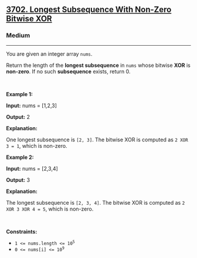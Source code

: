 <h2><a href="https://leetcode.com/problems/longest-subsequence-with-non-zero-bitwise-xor">3702. Longest Subsequence With Non-Zero Bitwise XOR</a></h2><h3>Medium</h3><hr><p>You are given an integer array <code>nums</code>.</p>

<p>Return the length of the <strong>longest <span data-keyword="subsequence-array-nonempty">subsequence</span></strong> in <code>nums</code> whose bitwise <strong>XOR</strong> is <strong>non-zero</strong>. If no such <strong>subsequence</strong> exists, return 0.</p>

<p>&nbsp;</p>
<p><strong class="example">Example 1:</strong></p>

<div class="example-block">
<p><strong>Input:</strong> <span class="example-io">nums = [1,2,3]</span></p>

<p><strong>Output:</strong> <span class="example-io">2</span></p>

<p><strong>Explanation:</strong></p>

<p>One longest subsequence is <code>[2, 3]</code>. The bitwise XOR is computed as <code>2 XOR 3 = 1</code>, which is non-zero.</p>
</div>

<p><strong class="example">Example 2:</strong></p>

<div class="example-block">
<p><strong>Input:</strong> <span class="example-io">nums = [2,3,4]</span></p>

<p><strong>Output:</strong> <span class="example-io">3</span></p>

<p><strong>Explanation:</strong></p>

<p>The longest subsequence is <code>[2, 3, 4]</code>. The bitwise XOR is computed as <code>2 XOR 3 XOR 4 = 5</code>, which is non-zero.</p>
</div>

<p>&nbsp;</p>
<p><strong>Constraints:</strong></p>

<ul>
	<li><code>1 &lt;= nums.length &lt;= 10<sup>5</sup></code></li>
	<li><code>0 &lt;= nums[i] &lt;= 10<sup>9</sup></code></li>
</ul>
